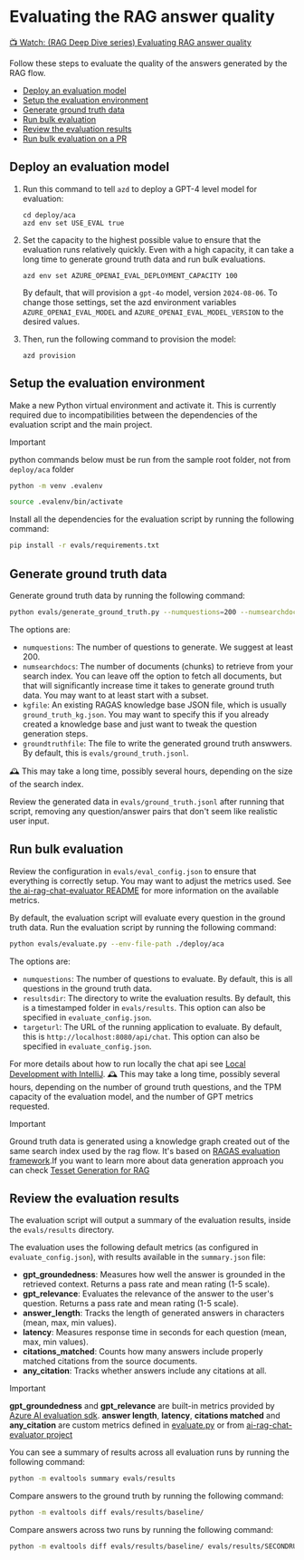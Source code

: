 # Evaluating the RAG answer quality

[📺 Watch: (RAG Deep Dive series) Evaluating RAG answer quality](https://www.youtube.com/watch?v=lyCLu53fb3g)

Follow these steps to evaluate the quality of the answers generated by the RAG flow.

* [Deploy an evaluation model](#deploy-an-evaluation-model)
* [Setup the evaluation environment](#setup-the-evaluation-environment)
* [Generate ground truth data](#generate-ground-truth-data)
* [Run bulk evaluation](#run-bulk-evaluation)
* [Review the evaluation results](#review-the-evaluation-results)
* [Run bulk evaluation on a PR](#run-bulk-evaluation-on-a-pr)

## Deploy an evaluation model

1. Run this command to tell `azd` to deploy a GPT-4 level model for evaluation:

    ```shell
    cd deploy/aca
    azd env set USE_EVAL true
    ```

2. Set the capacity to the highest possible value to ensure that the evaluation runs relatively quickly. Even with a high capacity, it can take a long time to generate ground truth data and run bulk evaluations.

    ```shell
    azd env set AZURE_OPENAI_EVAL_DEPLOYMENT_CAPACITY 100
    ```

    By default, that will provision a `gpt-4o` model, version `2024-08-06`. To change those settings, set the azd environment variables `AZURE_OPENAI_EVAL_MODEL` and `AZURE_OPENAI_EVAL_MODEL_VERSION` to the desired values.

3. Then, run the following command to provision the model:

    ```shell
    azd provision
    ```

## Setup the evaluation environment

Make a new Python virtual environment and activate it. This is currently required due to incompatibilities between the dependencies of the evaluation script and the main project.

> [!IMPORTANT]
> python commands below must be run from the sample root folder, not from  `deploy/aca` folder

```bash
python -m venv .evalenv
```

```bash
source .evalenv/bin/activate
```

Install all the dependencies for the evaluation script by running the following command:

```bash
pip install -r evals/requirements.txt
```

## Generate ground truth data

Generate ground truth data by running the following command:

```bash
python evals/generate_ground_truth.py --numquestions=200 --numsearchdocs=1000 --env-file-path ./deploy/aca
```

The options are:

* `numquestions`: The number of questions to generate. We suggest at least 200.
* `numsearchdocs`: The number of documents (chunks) to retrieve from your search index. You can leave off the option to fetch all documents, but that will significantly increase time it takes to generate ground truth data. You may want to at least start with a subset.
* `kgfile`: An existing RAGAS knowledge base JSON file, which is usually `ground_truth_kg.json`. You may want to specify this if you already created a knowledge base and just want to tweak the question generation steps.
* `groundtruthfile`: The file to write the generated ground truth answwers. By default, this is `evals/ground_truth.jsonl`.

🕰️ This may take a long time, possibly several hours, depending on the size of the search index.

Review the generated data in `evals/ground_truth.jsonl` after running that script, removing any question/answer pairs that don't seem like realistic user input.


## Run bulk evaluation

Review the configuration in `evals/eval_config.json` to ensure that everything is correctly setup. You may want to adjust the metrics used. See [the ai-rag-chat-evaluator README](https://github.com/Azure-Samples/ai-rag-chat-evaluator) for more information on the available metrics.

By default, the evaluation script will evaluate every question in the ground truth data.
Run the evaluation script by running the following command:

```bash
python evals/evaluate.py --env-file-path ./deploy/aca
```

The options are:

* `numquestions`: The number of questions to evaluate. By default, this is all questions in the ground truth data.
* `resultsdir`: The directory to write the evaluation results. By default, this is a timestamped folder in `evals/results`. This option can also be specified in `evaluate_config.json`.
* `targeturl`: The URL of the running application to evaluate. By default, this is `http://localhost:8080/api/chat`. This option can also be specified in `evaluate_config.json`.

For more details about how to run locally the chat api see [Local Development with IntelliJ](local-development-intellij.md#running-the-spring-boot-chat-api-locally).
🕰️ This may take a long time, possibly several hours, depending on the number of ground truth questions, and the TPM capacity of the evaluation model, and the number of GPT metrics requested.

> [!IMPORTANT]
> Ground truth data is generated using a knowledge graph created out of the same search index used by the rag flow. It's based on [RAGAS evaluation framework](https://docs.ragas.io/en/stable/).If you want to learn more about data generation approach you can check [Tesset Generation for RAG](https://docs.ragas.io/en/stable/concepts/test_data_generation/rag/)

## Review the evaluation results

The evaluation script will output a summary of the evaluation results, inside the `evals/results` directory.

The evaluation uses the following default metrics (as configured in `evaluate_config.json`), with results available in the `summary.json` file:

* **gpt_groundedness**: Measures how well the answer is grounded in the retrieved context. Returns a pass rate and mean rating (1-5 scale).
* **gpt_relevance**: Evaluates the relevance of the answer to the user's question. Returns a pass rate and mean rating (1-5 scale).
* **answer_length**: Tracks the length of generated answers in characters (mean, max, min values).
* **latency**: Measures response time in seconds for each question (mean, max, min values).
* **citations_matched**: Counts how many answers include properly matched citations from the source documents.
* **any_citation**: Tracks whether answers include any citations at all.

> [!IMPORTANT]
> **gpt_groundedness** and **gpt_relevance** are built-in metrics provided by [Azure AI evaluation   sdk](https://learn.microsoft.com/en-us/azure/ai-foundry/how-to/develop/evaluate-sdk).
**answer length**, **latency**, **citations matched** and **any_citation** are custom metrics defined in [evaluate.py](../../evals/evaluate.py) or from [ai-rag-chat-evaluator project](https://github.com/Azure-Samples/ai-rag-chat-evaluator/blob/main/src/evaltools/eval/evaluate_metrics/code_metrics.py)

You can see a summary of results across all evaluation runs by running the following command:

```bash
python -m evaltools summary evals/results
```

Compare answers to the ground truth by running the following command:

```bash
python -m evaltools diff evals/results/baseline/
```

Compare answers across two runs by running the following command:

```bash
python -m evaltools diff evals/results/baseline/ evals/results/SECONDRUNHERE
```

